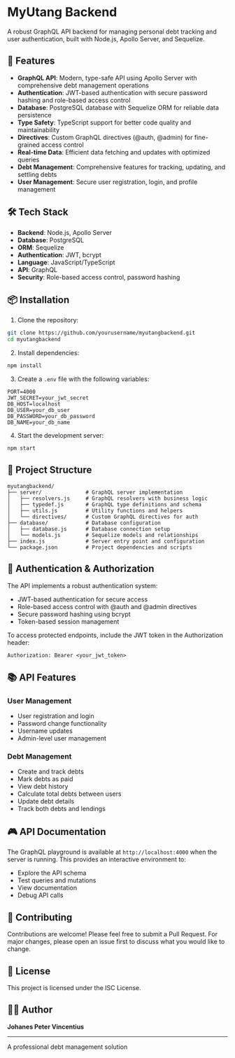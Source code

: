 # MyUtang Backend

A robust GraphQL API backend for managing personal debt tracking and user authentication, built with Node.js, Apollo Server, and Sequelize.

## 🚀 Features

- **GraphQL API**: Modern, type-safe API using Apollo Server with comprehensive debt management operations
- **Authentication**: JWT-based authentication with secure password hashing and role-based access control
- **Database**: PostgreSQL database with Sequelize ORM for reliable data persistence
- **Type Safety**: TypeScript support for better code quality and maintainability
- **Directives**: Custom GraphQL directives (@auth, @admin) for fine-grained access control
- **Real-time Data**: Efficient data fetching and updates with optimized queries
- **Debt Management**: Comprehensive features for tracking, updating, and settling debts
- **User Management**: Secure user registration, login, and profile management

## 🛠️ Tech Stack

- **Backend**: Node.js, Apollo Server
- **Database**: PostgreSQL
- **ORM**: Sequelize
- **Authentication**: JWT, bcrypt
- **Language**: JavaScript/TypeScript
- **API**: GraphQL
- **Security**: Role-based access control, password hashing

## 📦 Installation

1. Clone the repository:

```bash
git clone https://github.com/yourusername/myutangbackend.git
cd myutangbackend
```

2. Install dependencies:

```bash
npm install
```

3. Create a `.env` file with the following variables:

```
PORT=4000
JWT_SECRET=your_jwt_secret
DB_HOST=localhost
DB_USER=your_db_user
DB_PASSWORD=your_db_password
DB_NAME=your_db_name
```

4. Start the development server:

```bash
npm start
```

## 🔧 Project Structure

```
myutangbackend/
├── server/              # GraphQL server implementation
│   ├── resolvers.js     # GraphQL resolvers with business logic
│   ├── typedef.js       # GraphQL type definitions and schema
│   ├── utils.js         # Utility functions and helpers
│   └── directives/      # Custom GraphQL directives for auth
├── database/            # Database configuration
│   ├── database.js      # Database connection setup
│   └── models.js        # Sequelize models and relationships
├── index.js             # Server entry point and configuration
└── package.json         # Project dependencies and scripts
```

## 🔐 Authentication & Authorization

The API implements a robust authentication system:

- JWT-based authentication for secure access
- Role-based access control with @auth and @admin directives
- Secure password hashing using bcrypt
- Token-based session management

To access protected endpoints, include the JWT token in the Authorization header:

```
Authorization: Bearer <your_jwt_token>
```

## 📚 API Features

### User Management

- User registration and login
- Password change functionality
- Username updates
- Admin-level user management

### Debt Management

- Create and track debts
- Mark debts as paid
- View debt history
- Calculate total debts between users
- Update debt details
- Track both debts and lendings

## 🎮 API Documentation

The GraphQL playground is available at `http://localhost:4000` when the server is running. This provides an interactive environment to:

- Explore the API schema
- Test queries and mutations
- View documentation
- Debug API calls

## 🤝 Contributing

Contributions are welcome! Please feel free to submit a Pull Request. For major changes, please open an issue first to discuss what you would like to change.

## 📄 License

This project is licensed under the ISC License.

## 👨‍💻 Author

**Johanes Peter Vincentius**

---

A professional debt management solution
